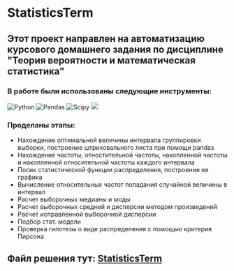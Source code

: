 # StatisticsTerm
## Этот проект направлен на автоматизацию курсового домашнего задания по дисциплине "Теория вероятности и математическая статистика"
### В работе были использованы следующие инструменты:
![Python](https://camo.githubusercontent.com/a82f90224cfb75e682adae9b9f9c3257638d16ecea35001155cac9618d234585/68747470733a2f2f696d672e736869656c64732e696f2f62616467652f707974686f6e2d77686974653f6c6f676f3d707974686f6e267374796c653d666f722d7468652d6261646765)
![Pandas](https://camo.githubusercontent.com/6857d3b9486585dd1154240b8c0f540678413e92feb328d69ea3dd54adc2db7d/68747470733a2f2f696d672e736869656c64732e696f2f62616467652f70616e6461732d77686974653f6c6f676f3d70616e646173266c6f676f436f6c6f723d626c7565267374796c653d666f722d7468652d6261646765) ![Scipy](https://camo.githubusercontent.com/c142c549619da86190c32d9c0fac28867482496c63080e69a9d446237a046cc9/68747470733a2f2f696d672e736869656c64732e696f2f62616467652f53636970792d77686974653f6c6f676f3d5363697079266c6f676f436f6c6f723d626c61636b267374796c653d666f722d7468652d6261646765) <img src="https://img.shields.io/badge/seaborn-white?style=for-the-badge&logo=&logoColor="/>
### Проделаны этапы:
- Нахождение оптимальной величины интервала группировки выборки, построение штриховального листа при помощи pandas
- Нахождение частоты, отностительной частоты, накопленной частоты и накопленной относительной частоты каждого интервала
- Посик статистической функции распределения, построение ее графика
- Вычисление относительных частот попадания случайной величины в интервал
- Расчет выборочных медианы и моды
- Расчет выборочных средней и дисперсии методом произведений
- Расчет исправленной выборочной дисперсии
- Подбор стат. модели
- Проверка гипотезы о виде распределения с помощью критерия Пирсона
## Файл решения тут: [StatisticsTerm](https://github.com/Mihail-Olegovich/StatisticsTerm/blob/master/Math_stat_BMSTU_project.ipynb)
